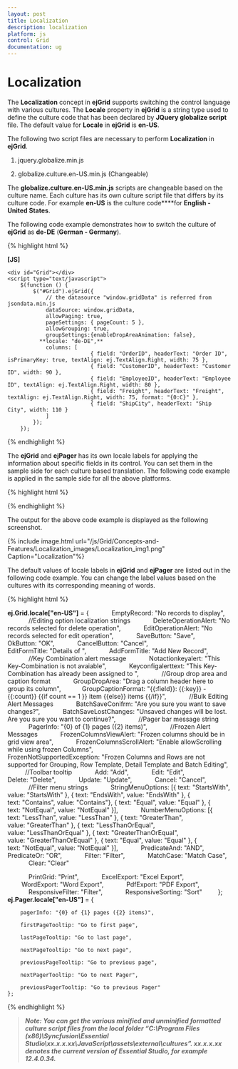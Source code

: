 ```yaml
---
layout: post
title: Localization
description: localization
platform: js
control: Grid
documentation: ug
---
```


# Localization

The **Localization** concept in **ejGrid** supports switching the control language with various cultures. The **Locale** property in **ejGrid** is a string type used to define the culture code that has been declared by **JQuery globalize script** file. The default value for **Locale** in **ejGrid** is **en-US**.

The following two script files are necessary to perform **Localization** in **ejGrid**.

1. jquery.globalize.min.js

2. globalize.culture.en-US.min.js (Changeable)

The **globalize.culture.en-US.min.js** scripts are changeable based on the culture name. Each culture has its own culture script file that differs by its culture code. For example **en-US** is the culture code****for **English - United States**.

The following code example demonstrates how to switch the culture of **ejGrid** as **de-DE** (**German - Germany**).

{% highlight html %}

**[JS]**   
    **<script src="../scripts/jquery.globalize.min.js"></script>**
    **<script src="../scripts/globalize.culture.de-DE.min.js"></script>**

    <div id="Grid"></div>
    <script type="text/javascript">   
        $(function () {
            $("#Grid").ejGrid({
                // the datasource "window.gridData" is referred from jsondata.min.js
                dataSource: window.gridData,
                allowPaging: true,
                pageSettings: { pageCount: 5 },
                allowGrouping: true,
                groupSettings:{enableDropAreaAnimation: false},
              **locale: "de-DE",**
                columns: [
                              { field: "OrderID", headerText: "Order ID", isPrimaryKey: true, textAlign: ej.TextAlign.Right, width: 75 },
                              { field: "CustomerID", headerText: "Customer ID", width: 90 },
                              { field: "EmployeeID", headerText: "Employee ID", textAlign: ej.TextAlign.Right, width: 80 },
                              { field: "Freight", headerText: "Freight", textAlign: ej.TextAlign.Right, width: 75, format: "{0:C}" },
                              { field: "ShipCity", headerText: "Ship City", width: 110 }
                ]
            });            
        });



{% endhighlight %}



The **ejGrid** and **ejPager** has its own locale labels for applying the information about specific fields in its control. You can set them in the sample side for each culture based translation. The following code example is applied in the sample side for all the above platforms.

{% highlight html %}

<script type="text/javascript">
        // Locale labels for ejGrid
**ej.Grid.locale["de-DE"]** = {
            EmptyRecord: "Keine Aufzeichnungen angezeigt",
            GroupDropArea: "Ziehen Sie eine Spaltenüberschrift hier",
            DeleteOperationAlert: "Keine Einträge für Löschvorgang ausgewählt",
            EditOperationAlert: "Keine Einträge für Bearbeiten Betrieb ausgewählt",
            SaveButton: "Speichern",
            CancelButton: "stornieren",
            EditFormTitle: "Korrektur von",
            GroupCaptionFormat: "{{:field}}: {{:key}} - {{:count}} {{if count == 1}} Beiträge {{else}} Beiträges {{/if}}",
        };
       // Locale labels for ejGrid pager
**ej.Pager.locale["de-DE"]** = {
            pagerInfo: "{0} von {1} Seiten ({2} Beiträge)",
            firstPageTooltip: "Zur ersten Seite",
            lastPageTooltip: "Zur letzten Seite",
            nextPageTooltip: "Zur nächsten Seite",
            previousPageTooltip: "Zurück zur letzten Seite",
            nextPagerTooltip: "Zum nächsten Pager",
            previousPagerTooltip: "Zum vorherigen Pager"
        };
    </script>



{% endhighlight %}



The output for the above code example is displayed as the following screenshot.

{% include image.html url="/js/Grid/Concepts-and-Features/Localization_images/Localization_img1.png" Caption="Localization"%}

The default values of locale labels in **ejGrid** and **ejPager** are listed out in the following code example. You can change the label values based on the cultures with its corresponding meaning of words.

{% highlight html %}

**ej.Grid.locale["en-US"]** = {
            EmptyRecord: "No records to display",
            //Editing option localization strings
            DeleteOperationAlert: "No records selected for delete operation",
            EditOperationAlert: "No records selected for edit operation",
            SaveButton: "Save",
            OkButton: "OK",
            CancelButton: "Cancel",
            EditFormTitle: "Details of ",
            AddFormTitle: "Add New Record",
            //Key Combination alert message
            Notactionkeyalert: "This Key-Combination is not avaiable",
            Keyconfigalerttext: "This Key-Combination has already been assigned to ",
            //Group drop area and caption format
            GroupDropArea: "Drag a column header here to group its column",
           GroupCaptionFormat: "{{:field}}: {{:key}} - {{:count}} {{if count == 1 }} item {{else}} items {{/if}}",
            //Bulk Editing Alert Messages
            BatchSaveConifrm: "Are you sure you want to save changes?",
            BatchSaveLostChanges: "Unsaved changes will be lost. Are you sure you want to continue?",
            //Pager bar message string
            PagerInfo: "{0} of {1} pages ({2} items)",
            //Frozen Alert Messages
            FrozenColumnsViewAlert: "Frozen columns should be in grid view area",
            FrozenColumnsScrollAlert: "Enable allowScrolling while using frozen Columns",
            FrozenNotSupportedException: "Frozen Columns and Rows are not supported for Grouping, Row Template, Detail Template and Batch Editing",
            //Toolbar tooltip
            Add: "Add",
            Edit: "Edit",
            Delete: "Delete",
            Update: "Update",
            Cancel: "Cancel",
            //Filter menu strings
            StringMenuOptions: [{ text: "StartsWith", value: "StartsWith" }, { text: "EndsWith", value: "EndsWith" }, { text: "Contains", value: "Contains"}, { text: "Equal", value: "Equal" }, { text: "NotEqual", value: "NotEqual" }],
            NumberMenuOptions: [{ text: "LessThan", value: "LessThan" }, { text: "GreaterThan", value: "GreaterThan" }, { text: "LessThanOrEqual", value: "LessThanOrEqual" }, { text: "GreaterThanOrEqual", value: "GreaterThanOrEqual" }, { text: "Equal", value: "Equal" }, { text: "NotEqual", value: "NotEqual" }],
            PredicateAnd: "AND",
            PredicateOr: "OR",
            Filter: "Filter",
            MatchCase: "Match Case",
            Clear: "Clear"

            PrintGrid: "Print",
            ExcelExport: "Excel Export",
            WordExport: "Word Export",
            PdfExport: "PDF Export", 
            ResponsiveFilter: "Filter",
            ResponsiveSorting: "Sort"
        };
**ej.Pager.locale["en-US"]** = {

        pagerInfo: "{0} of {1} pages ({2} items)",

        firstPageTooltip: "Go to first page",

        lastPageTooltip: "Go to last page",

        nextPageTooltip: "Go to next page",

        previousPageTooltip: "Go to previous page",

        nextPagerTooltip: "Go to next Pager",

        previousPagerTooltip: "Go to previous Pager"
    };



{% endhighlight %}



> _**Note: You can get the various minified and unminified formatted culture script files from the local folder “C:\Program Files (x86)\Syncfusion\Essential Studio\xx.x.x.xx\JavaScript\assets\external\cultures”. xx.x.x.xx denotes the current version of Essential Studio, for example 12.4.0.34.**_



